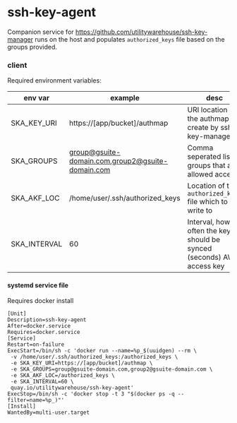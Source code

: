 # ssh-key-agent

Companion service for https://github.com/utilitywarehouse/ssh-key-manager runs on the host and populates `authorized_keys` file based on the groups provided.

### client

Required environment variables:

| env var       | example                                          | desc                                                                   |
| -------       | -------                                          | ----                                                                   |
| SKA_KEY_URI   | https://[app/bucket]/authmap                     | URI location of the authmap file create by ssh-key-manager             |
| SKA_GROUPS    | group@gsuite-domain.com,group2@gsuite-domain.com | Comma seperated list of groups that are allowed access                 |
| SKA_AKF_LOC   | /home/user/.ssh/authorized_keys                  | Location of the `authorized_keys` file which to write to               |
| SKA_INTERVAL  | 60                                               | Interval, how often the keys should be synced (seconds) AWS access key |

#### systemd service file

Requires docker install

```
[Unit]
Description=ssh-key-agent
After=docker.service
Requires=docker.service
[Service]
Restart=on-failure
ExecStart=/bin/sh -c 'docker run --name=%p_$(uuidgen) --rm \
 -v /home/user/.ssh/authorized_keys:/authorized_keys \
 -e SKA_KEY_URI=https://[app/bucket]/authmap \
 -e SKA_GROUPS=group@gsuite-domain.com,group2@gsuite-domain.com \
 -e SKA_AKF_LOC=/authorized_keys \
 -e SKA_INTERVAL=60 \
 quay.io/utilitywarehouse/ssh-key-agent'
ExecStop=/bin/sh -c 'docker stop -t 3 "$(docker ps -q --filter=name=%p_)"'
[Install]
WantedBy=multi-user.target
```
